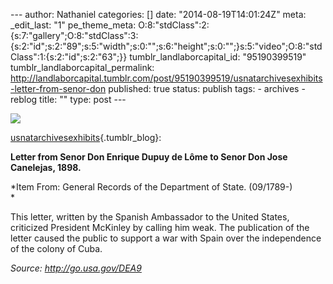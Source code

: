 --- author: Nathaniel categories: \[\] date: "2014-08-19T14:01:24Z"
meta: \_edit\_last: "1" pe\_theme\_meta:
O:8:"stdClass":2:{s:7:"gallery";O:8:"stdClass":3:{s:2:"id";s:2:"89";s:5:"width";s:0:"";s:6:"height";s:0:"";}s:5:"video";O:8:"stdClass":1:{s:2:"id";s:2:"63";}}
tumblr\_landlaborcapital\_id: "95190399519"
tumblr\_landlaborcapital\_permalink:
http://landlaborcapital.tumblr.com/post/95190399519/usnatarchivesexhibits-letter-from-senor-don
published: true status: publish tags: - archives - reblog title: ""
type: post ---

<div class="media image">

![](%7B%7B%20site.baseurl%20%7D%7D/assets/tumblr_nabcysO7i01ql14hlo1_1280.jpg)

</div>

[usnatarchivesexhibits](http://usnatarchivesexhibits.tumblr.com/post/94752970457/letter-from-senor-don-enrique-dupuy-de-lome-to){.tumblr_blog}:

**Letter from Senor Don Enrique Dupuy de Lôme to Senor Don Jose
Canelejas, 1898.**

*Item From: General Records of the Department of State. (09/1789-)\
*

This letter, written by the Spanish Ambassador to the United States,
criticized President McKinley by calling him weak. The publication of
the letter caused the public to support a war with Spain over the
independence of the colony of Cuba.

*Source: <http://go.usa.gov/DEA9>*
